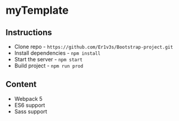 # myTemplate

## Instructions

- Clone repo - `https://github.com/Er1v3s/Bootstrap-project.git`
- Install dependencies - `npm install`
- Start the server - `npm start`
- Build project - `npm run prod`

## Content

- Webpack 5
- ES6 support
- Sass support
